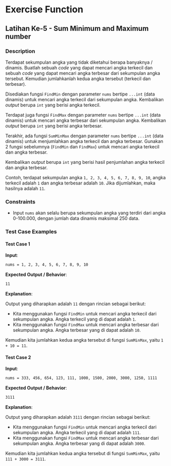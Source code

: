 # Exercise Function

## Latihan Ke-5 - Sum Minimum and Maximum number

### Description

Terdapat sekumpulan angka yang tidak diketahui berapa banyaknya / dinamis. Buatlah sebuah _code_ yang dapat mencari angka terkecil dan sebuah _code_ yang dapat mencari angka terbesar dari sekumpulan angka tersebut. Kemudian jumlahkanlah kedua angka tersebut (terkecil dan terbesar).

Disediakan fungsi `FindMin` dengan parameter `nums` bertipe `...int` (data dinamis) untuk mencari angka terkecil dari sekumpulan angka. Kembalikan _output_ berupa `int` yang berisi angka terkecil.

Terdapat juga fungsi `FindMax` dengan parameter `nums` bertipe `...int` (data dinamis) untuk mencari angka terbesar dari sekumpulan angka. Kembalikan _output_ berupa `int` yang berisi angka terbesar.

Terakhir, ada fungsi `SumMinMax` dengan parameter `nums` bertipe `...int` (data dinamis) untuk menjumlahkan angka terkecil dan angka terbesar. Gunakan 2 fungsi sebelumnya (`FindMin` dan `FindMax`) untuk mencari angka terkecil dan angka terbesar.

Kembalikan _output_ berupa `int` yang berisi hasil penjumlahan angka terkecil dan angka terbesar.

Contoh, terdapat sekumpulan angka `1, 2, 3, 4, 5, 6, 7, 8, 9, 10`, angka terkecil adalah `1` dan angka terbesar adalah `10`. Jika dijumlahkan, maka hasilnya adalah `11`.

### Constraints

- Input `nums` akan selalu berupa sekumpulan angka yang terdiri dari angka 0-100.000, dengan jumlah data dinamis maksimal 250 data.

### Test Case Examples

#### Test Case 1

**Input**:

```txt
nums = 1, 2, 3, 4, 5, 6, 7, 8, 9, 10
```

**Expected Output / Behavior**:

```txt
11
```

**Explanation**:

Output yang diharapkan adalah `11` dengan rincian sebagai berikut:

- Kita menggunakan fungsi `FindMin` untuk mencari angka terkecil dari sekumpulan angka. Angka terkecil yang di dapat adalah `1`.
- Kita menggunakan fungsi `FindMax` untuk mencari angka terbesar dari sekumpulan angka. Angka terbesar yang di dapat adalah `10`.

Kemudian kita jumlahkan kedua angka tersebut di fungsi `SumMinMax`, yaitu `1 + 10 = 11`.

#### Test Case 2

**Input**:

```txt
nums = 333, 456, 654, 123, 111, 1000, 1500, 2000, 3000, 1250, 1111
```

**Expected Output / Behavior**:

```txt
3111
```

**Explanation**:

Output yang diharapkan adalah `3111` dengan rincian sebagai berikut:

- Kita menggunakan fungsi `FindMin` untuk mencari angka terkecil dari sekumpulan angka. Angka terkecil yang di dapat adalah `111`.
- Kita menggunakan fungsi `FindMax` untuk mencari angka terbesar dari sekumpulan angka. Angka terbesar yang di dapat adalah `3000`.

Kemudian kita jumlahkan kedua angka tersebut di fungsi `SumMinMax`, yaitu `111 + 3000 = 3111`.

